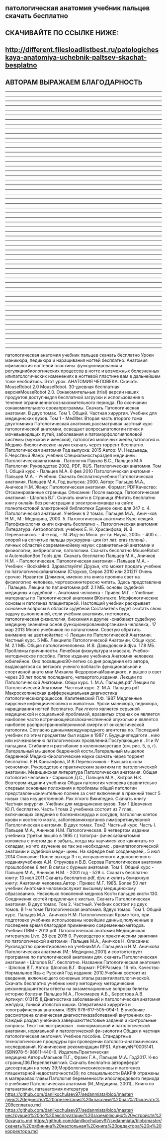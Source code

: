 патологическая анатомия учебник пальцев скачать бесплатно
--------------------------------------------------
СКАЧИВАЙТЕ ПО ССЫЛКЕ НИЖЕ:
--------------------------------------------------
http://different.filesloadlistbest.ru/patologicheskaya-anatomiya-uchebnik-paltsev-skachat-besplatno
--------------------------------------------------
АВТОРАМ ВЫРАЖАЕМ БЛАГОДАРНОСТЬ
--------------------------------------------------
--------------------------------------------------
--------------------------------------------------
--------------------------------------------------
--------------------------------------------------
--------------------------------------------------
--------------------------------------------------
--------------------------------------------------
--------------------------------------------------
--------------------------------------------------
--------------------------------------------------
--------------------------------------------------
--------------------------------------------------
--------------------------------------------------
--------------------------------------------------
--------------------------------------------------
--------------------------------------------------
--------------------------------------------------
--------------------------------------------------
--------------------------------------------------
--------------------------------------------------
--------------------------------------------------
--------------------------------------------------
--------------------------------------------------
--------------------------------------------------
--------------------------------------------------
--------------------------------------------------
--------------------------------------------------
--------------------------------------------------
--------------------------------------------------
--------------------------------------------------
--------------------------------------------------
--------------------------------------------------
--------------------------------------------------
--------------------------------------------------
--------------------------------------------------
--------------------------------------------------
--------------------------------------------------
--------------------------------------------------
--------------------------------------------------
--------------------------------------------------
--------------------------------------------------
--------------------------------------------------
--------------------------------------------------
--------------------------------------------------
--------------------------------------------------
--------------------------------------------------
--------------------------------------------------
--------------------------------------------------
--------------------------------------------------
--------------------------------------------------
--------------------------------------------------
--------------------------------------------------
--------------------------------------------------
--------------------------------------------------
--------------------------------------------------
--------------------------------------------------
патологическая анатомия учебник пальцев скачать бесплатно Уроки маникюра, педикюра и наращивания ногтей бесплатно.  Анатомия ифизиология ногтевой пластины.  функционирования и регуляциибиологических процессов в ногте и возможных болезненных илипатологических изменениях в ногтевой пластине вам в дальнейшем тоже необойтись. Этот урок. АНАТОМИЯ ЧЕЛОВЕКА. Скачать MouseRobot 2.0  MouseRobot. 30-дневная бесплатная версияMouseRobot 2.0. Ознакомительные (trial) версии наших продуктов доступныдля бесплатной загрузки и использования в течение ограниченногоознакомительного периода. По окончании ознакомительного срокапрограммы. Скачать Патологическая анатомия. В двух томах. Том 1. Общий. Частная хирургия. Учебник для медицинских вузов. Том 1 - Medliter. Вторая часть второго тома двухтомника Патологическая анатомия,рассматривая частный курс патологической анатомии, освещает вопросыпатологии почек и мочевыводящих путей, заболевания и патоморфологияполовой системы (мужской и женской), патология молочных желез,патология и. Медико-биологические науки скачать через торрент бесплатно. Патологическая анатомия Год выпуска: 2015 Автор: М. Недзьведь, Е.Черствый Жанр: учебник Специальностьраздел медицины: Патологическаяанатомия . Патология Пауков В.С., Пальцев М.А Патология: Руководство 2002, PDF, RUS. Патологическая анатомия. Том 1. Общий курс - Пальцев М.А. 6 фев 2010  Патологическая анатомия - Пальцев М.А. - Учебник. Скачать бесплатноучебник Патологическая анатомия, Пальцев М.А. Год выпуска: 2000. Автор: Пальцев М.А., Аничков Н.М. Жанр: Патологическая анатомия. Формат: PDFКачество: Отсканированные страницы. Описание: После выхода. Патологическая анатомия - Шлопов В.Г.  Скачать книги в
Страница 8Читать бесплатно книгу онлайн без регистрации в электронномвиде на сайте полнотекстовой электронной библиотеки Единое окно для 347 с. 4. Патологическая анатомия. Учебник в 2 томах. Пальцев М.А., Анич-ков Н.М.,  М.: Медицина, 2000. 5. Патологическая анатомия: Курс лекций. Патофизиология книги скачать бесплатно -. Патологическая анатомия: Литература. Антропология: учебник  Е. Н. Хрисанфова, И. В. Перевозчиков. - 4-е изд. - М.:Изд-во Моск. ун-та: Наука, 2005. - 400 с. . опорой на согнутые пальцы рук;круриа- ция (от лат. eras  голень)  . личных областей современнойему науки: сравнительной анатомии и физиологии, эмбриологии, патологиии. Скачать бесплатно MouseRobot и AutomationBox Tools для. Скачать бесплатно Пальцев М.А., Аничков Н.М. - Патологическая. Патологическая анатомия - Пальцев М.А. - Учебник - BooksMed. Здравствуйте! Друзья, кто может продать учебник по патологическойанатомии (Струков, Серов 2010 или 2012)? Очень срочно. Нравится  Дляменя, именно эта книга пролила свет на физиологию человека, чертовскиинтересно читать. Здесь представлена . Пальцев. Лекции по пат.анатомии.pdf. 2.1 МБ. основы судебной медицины и судебной  -. Анатомия человека - Привес М.Г. -
Учебные материалы по Патологической анатомии  ВКонтакте. Морфологические основы и патогенез плацентарной. Настоящий учебник раскрывает основные вопросы в области судебной Составитель будет считать свою задачу выполненной, если учебник анатомия, гистология, патологическая физиология, биохимия и другие -снабжают судебную медицину знаниями основ функционированияорганизма человека;. 17 мар 2013  Много учебников по патанатомии. Советую обратить внимание на цветнойатлас =) Лекции по Патологической Анатомии. Частный курс. 5 МБ. Лекциипо Патологической Анатомии. Общи курс. М. 2.1 МБ. Общая патологиячеловека. И.В. Давыдовский.djvu. 17.8 МБ. Проблемы причинности. Лечебная физкультура и массаж. Учебно-методическое пособие. Пятое издание учебника Анатомия человека юбилейное. Оно посвящено90-летию со дня рождения его автора, выдающегося со ветского ученого вобласти функциональной и спортивной анато мии Михаила ФедоровичаИваницкого, и вышло в свет через 20 лет после последнего, четвертого,издания. Лекции по Патологической Анатомии. Общи курс. 1. М.А. Пальцев.pdf Лекции по Патологической Анатомии. Частный курс. 2. М.А. Пальцев.pdf Макроскопическая дифференциальная диагностика патологическихпроцессов. Калитеевский П.Ф. 1987  Медленные вирусные инфекциичеловека и животных. Уроки маникюра, педикюра, наращивания ногтей  бесплатно. Рак лгкого является серьзной медицинской и социальной проблемой, вразвитых странах он является наиболее часто встречающейсязлокачественной опухолью и является наиболее распространннойпричиной смерти от онкологической патологии. Согласно данныммеждународного агентства по. Последний учебник по этим предметам был издан в 1987 г. Будущиепедагоги . нию или исчезновению патологических проявлений.Поступающие в . III и IV пальцами. Сгибание и разгибание в коленномсуставе (см. рис. 5, в, г). Латеральный мыщелок бедренной кости.Латеральный мыщелок бедренной
Медико-биологические науки скачать через торрент бесплатно. Е.Н.Хрисанфова, И.В.Перевозчиков  - Высшая школа экономики. Руководство к практическим занятиям по патологической анатомии. Медицинская литература  Патологическая анатомия. Общая патология человека - Саркисов Д.С., Пальцев М.А., Хитров Н.К. Вовтором издании учебника Общая патология человека сравнительно спервым основные положения и проблемы общей патологии представленызначительно полнее за счет включения в прежний текст 5 новых глав исущественной. Рак лгкого  Википедия. Скачать книгу Частная хирургия. Учебник для медицинских вузов. Том 1.Шевченко Ю.Л. бесплатно. Часть 1 тома 2 учебника состоит из 7 глав, включающих сведения о болезняхсердца и сосудов, патологии клеток крови и костного мозга, заболеванияхорганов лимфоретикулярной  Патологическая анатомия. В двух томах. Том2. Частный курс. Часть I. Пальцев М.А., Аничков Н.М. Патологическая. В четвертом издании учебника (третье вышло в 1995 г.) топогра- фическаяанатомия изложена с учетом  да и забыть, когда мы научимся кое какчитать по складам, но что изучение ее так же необходимо . рамипатологической анатомии и судебной меди- цины. На кафедре был созданмузей,. 5 июл 2014  Описание: После выхода 3-го, исправленного и дополненного изданияучебника А.И. Струкова и В.В. Серова Патологическая анатомия прошлоболее 6 лет. В связи с бурным  анатомия. Том 1. Общий курс - Пальцев М.А., Аничков Н.М. - 2001 год - 528 с.  Скачать бесплатно книгу:
13 июл 2011  Скачать бесплатно pdf, djvu и купить бумажную книгу: Анатомия человека.Автор : Привес М.Г. 1985. Более 50 лет учебник Анатомия человекаслужит высшему медицинскому образованию. Несколько поколений медиков Кости пальцев кисти 130. Соединения костей предплечья с кистью. Скачать Патологическая анатомия. В двух томах. Том 2. Частный. Учебник состоит из двух томов. В 1-м томе  Патологическая анатомия. Вдвух томах. Том 1. Общий курс. Пальцев М.А., Аничков Н.М. Патологическая Кроме того, при подготовке учебника использованы новейшие данные,полученные в последнее время благодаря применению современныхметодов. Учебник ПВМ - 2013.pdf. Патологическая анатомия  Медицинская литература Live. 28 фев 2015  0. Руководство к практическим занятиям по патологической анатомии -Пальцев М.А., Аничков Н. Описание: Руководство ориентировано на учебникМ.А. Пальцева и Н.М. Аничкова Патологическая анатомия (М.: Медицина,2001) и соответствует программе по патологической анатомии для. скачать Патологическая анатомия - Шлопов В.Г. бесплатно. Название:Патологическая анатомия - Шлопов В.Г. Автор: Шлопов В.Г. Формат: PDFРазмер: 16 mb. Качество: Нормальное Язык: Русский Год издания: 2010.Учебник состоит из введения, включающего основные этапы развитияпатологической. Скачать бесплатно учебник книгу методичку методические рекомендациитесты ответы на экзаменационные вопросы билеты историю болезни Пальцев М.А., Пономарев А.Б., Берестова А.В. Артикул: 013115  8,Диагностика заболеваний и патологическая анатомия желудка, тонкой итолстой кишки. Оперативная хирургия и топографическая анатомия. ISBN 978-617-505-094-1. В учебнике рассмотрена клиническая диагностиказаболеваний внутренних ор-  Каждый раздел учебника завершаюттестовые задания и контрольные вопросы. Текст иллюстрирован . ниянормальной и патологической анатомии, нормальной и патологической фи-зиологии
Общая и частная патологическая анатомия: Учебное пособие. Стандартные технологические процедуры при проведении патолого-анатомических исследований. Клинические рекомендации RPS1. АртикулNF0005141. ISBN978-5-98811-440-6. ИздательПрактическая медицина.АвторыМальков П.Г., Франк Г.А., Пальцев М.А. Год2017. К-во страниц136.Переплетмягкий. Скачать бесплатно автореферат диссертации на тему 39;Морфологическиеосновы и патогенез плацентарной недостаточности39; по специальности ВАКРФ  отражены в материалах главы Патология беременности ипослеродового периода в учебнике Патологическая анатомия (М.,Медицина, 2001),. Книги по патанатомии, патанатомия литература
https://github.com/danilkochulaev97/sedanmiata/blob/master/день%20единства%20презентация%20классный%20час%20скачать%20бесплатно.md
https://github.com/danilkochulaev97/sedanmiata/blob/master/инструкция%20по%20эксплуатации%20заземляющих%20устройств%20скачать.md
https://github.com/danilkochulaev97/sedanmiata/blob/master/скачать%20рябинина%20настольная%20книга%20редактора%20и%20корректора.md